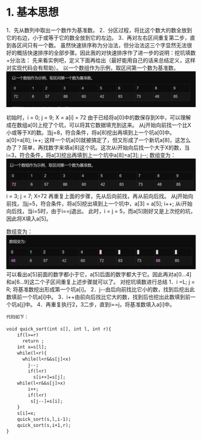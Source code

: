 # 1. 基本思想
1．先从数列中取出一个数作为基准数。
2．分区过程，将比这个数大的数全放到它的右边，小于或等于它的数全放到它的左边。
3．再对左右区间重复第二步，直到各区间只有一个数。
虽然快速排序称为分治法，但分治法这三个字显然无法很好的概括快速排序的全部步骤。因此我的对快速排序作了进一步的说明：挖坑填数+分治法：
先来看实例吧，定义下面再给出（最好能用自己的话来总结定义，这样对实现代码会有帮助）。
以一个数组作为示例，取区间第一个数为基准数。
![](_v_images/_1542727281_13362.png)

初始时，i = 0;  j = 9;   X = a[i] = 72
由于已经将a[0]中的数保存到X中，可以理解成在数组a[0]上挖了个坑，可以将其它数据填充到这来。
从j开始向前找一个比X小或等于X的数。当j=8，符合条件，将a[8]挖出再填到上一个坑a[0]中。a[0]=a[8]; i++;  这样一个坑a[0]就被搞定了，但又形成了一个新坑a[8]，这怎么办了？简单，再找数字来填a[8]这个坑。这次从i开始向后找一个大于X的数，当i=3，符合条件，将a[3]挖出再填到上一个坑中a[8]=a[3]; j--;
数组变为：
![](_v_images/_1542727319_22767.png)
 i = 3;   j = 7;   X=72
再重复上面的步骤，先从后向前找，再从前向后找。
从j开始向前找，当j=5，符合条件，将a[5]挖出填到上一个坑中，a[3] = a[5]; i++;
从i开始向后找，当i=5时，由于i==j退出。
此时，i = j = 5，而a[5]刚好又是上次挖的坑，因此将X填入a[5]。
 
数组变为：
![](_v_images/_1542727237_6995.png)
可以看出a[5]前面的数字都小于它，a[5]后面的数字都大于它。因此再对a[0…4]和a[6…9]这二个子区间重复上述步骤就可以了。
对挖坑填数进行总结
1．i =L; j = R; 将基准数挖出形成第一个坑a[i]。
2．j--由后向前找比它小的数，找到后挖出此数填前一个坑a[i]中。
3．i++由前向后找比它大的数，找到后也挖出此数填到前一个坑a[j]中。
4．再重复执行2，3二步，直到i==j，将基准数填入a[i]中。
```
代码如下：

void quick_sort(int s[], int l, int r){
    if(l>=r)
      return ;
    int x=s[l]; 
    while(l<r){
      while(l<r&&s[j]<x)
        j--;
        if(l<r)
          s[i++]=s[j];
    while(l<r&&s[j]>x)
        i++;
        if(l<r)
         s[j--]=s[i];
    }
    s[i]=x;
    quick_sort(s,l,i-1);
    quick_sort(s,i+1,r);
}
```